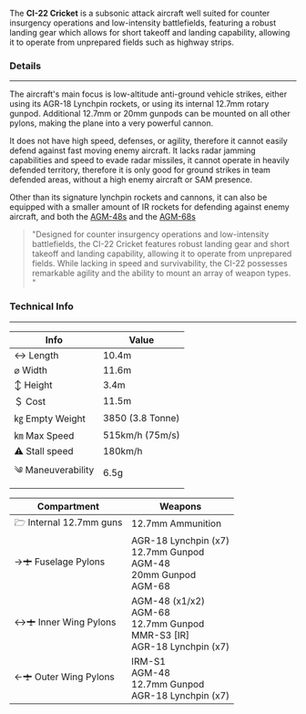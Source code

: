 
The **CI-22 Cricket** is a subsonic attack aircraft well suited for counter insurgency operations and low-intensity battlefields, featuring a robust landing gear which allows for short takeoff and landing capability, allowing it to operate from unprepared fields such as highway strips. 


### Details 
---
The aircraft's main focus is low-altitude anti-ground vehicle strikes, either using its AGR-18 Lynchpin rockets, or using its internal 12.7mm rotary gunpod. Additional 12.7mm or 20mm gunpods can be mounted on all other pylons, making the plane into a very powerful cannon. 

It does not have high speed, defenses, or agility, therefore it cannot easily defend against fast moving enemy aircraft. It lacks radar jamming capabilities and speed to evade radar missiles, it cannot operate in heavily defended territory, therefore it is only good for ground strikes in team defended areas, without a high enemy aircraft or SAM presence. 

Other than its signature lynchpin rockets and cannons, it can also be equipped with a smaller amount of IR rockets for defending against enemy aircraft, and both the [AGM-48s](/w/AGM-48) and the [AGM-68s](/w/AGM-68)




> "Designed for counter insurgency operations and low-intensity battlefields, the CI-22 Cricket features robust landing gear and short takeoff and landing capability, allowing it to operate from unprepared fields. While lacking in speed and survivability, the CI-22 possesses remarkable agility and the ability to mount an array of weapon types. "



### Technical Info
---


<span class="inlineChildren">
<span class="firstColumn">

| Info              | Value        |
| -----------       | -----------        |
| ↔ Length          | 10.4m             |
| ⌀ Width           | 11.6m              |
| ↕ Height          | 3.4m               |
| ＄ Cost           | 11.5m                |
| ㎏ Empty Weight   | 3850 (3.8 Tonne) |
| ㎞ Max Speed      | 515km/h (75m/s)   |
| ⚠ Stall speed    | 180km/h            |
| ༄ Maneuverability | 6.5g               |

</span>

<span class="firstColumn" >


| Compartment     | Weapons        |
| -----------       | -----------        |
| 🗁  Internal 12.7mm guns    | 12.7mm Ammunition   |
| →🛨 Fuselage Pylons | AGR-18 Lynchpin (x7)<br>12.7mm Gunpod<br>AGM-48<br>20mm Gunpod<br>AGM-68  |
| ↔🛨 Inner Wing Pylons  | AGM-48 (x1/x2)<br>AGM-68<br>12.7mm Gunpod<br>MMR-S3 [IR]<br>AGR-18 Lynchpin (x7)   |
| ←🛨 Outer Wing Pylons    | IRM-S1<br>AGM-48<br>12.7mm Gunpod<br>AGR-18 Lynchpin (x7)                |

</span>
</span>